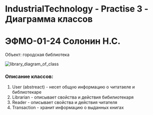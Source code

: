 # IndustrialTechnology - Practise 3 - Диаграмма классов 
# ЭФМО-01-24 Солонин Н.С.

Объект: городская библиотека

![library_diagram_of_class](https://github.com/user-attachments/assets/bddefdbc-ab1a-4843-8ff1-665b8c0108c4)

### Описание классов:
1. User (abstreact) - несет общую информацию о читатаеле и библиотекаре
2. Librarian - описывает свойства и действия бибилиотекаря
3. Reader - описывает свойства и действия читателя
4. Transaction - хранит информацию о выданных книгах


